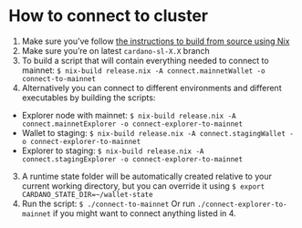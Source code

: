 # How to connect to cluster

1. Make sure you’ve follow [the instructions to build from source using Nix](build-cardano-sl-and-daedalus-from-source-code.md)
2. Make sure you’re on latest `cardano-sl-X.X` branch
3. To build a script that will contain everything needed to connect to mainnet: `$ nix-build release.nix -A connect.mainnetWallet -o connect-to-mainnet`
4. Alternatively you can connect to different environments and different executables by building the scripts:
- Explorer node with mainnet: `$ nix-build release.nix -A connect.mainnetExplorer -o connect-explorer-to-mainnet`
- Wallet to staging: `$ nix-build release.nix -A connect.stagingWallet -o connect-explorer-to-mainnet`
- Explorer to staging: `$ nix-build release.nix -A connect.stagingExplorer -o connect-explorer-to-mainnet`
3. A runtime state folder will be automatically created relative to your current
   working directory, but you can override it using `$ export CARDANO_STATE_DIR=~/wallet-state`
4. Run the script: `$ ./connect-to-mainnet`
   Or run `./connect-explorer-to-mainnet` if you might want to connect anything listed in 4.
